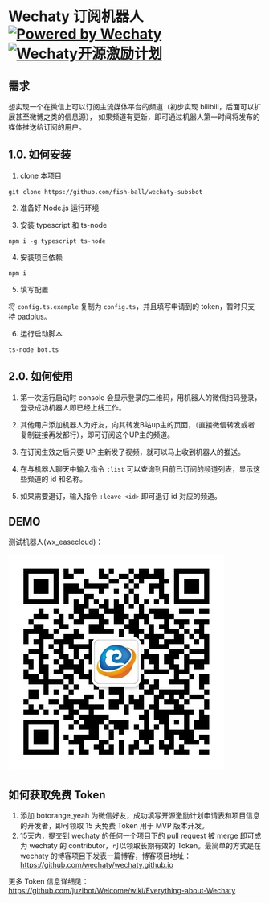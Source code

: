 Wechaty 订阅机器人 [![Powered by Wechaty](https://img.shields.io/badge/Powered%20By-Wechaty-green.svg)](https://github.com/chatie/wechaty)[![Wechaty开源激励计划](https://img.shields.io/badge/Wechaty-开源激励计划-green.svg)](https://github.com/juzibot/Welcome/wiki/Everything-about-Wechaty)
==================

需求
----

想实现一个在微信上可以订阅主流媒体平台的频道（初步实现 bilibili，后面可以扩展甚至微博之类的信息源），
如果频道有更新，即可通过机器人第一时间将发布的媒体推送给订阅的用户。

## 1.0. 如何安装

1. clone 本项目

```
git clone https://github.com/fish-ball/wechaty-subsbot
```

2. 准备好 Node.js 运行环境

3. 安装 typescript 和 ts-node

```
npm i -g typescript ts-node
```

4. 安装项目依赖

```
npm i
```

5. 填写配置

将 `config.ts.example` 复制为 `config.ts`，并且填写申请到的 token，暂时只支持 padplus。

6. 运行启动脚本

```
ts-node bot.ts
```

## 2.0. 如何使用

1. 第一次运行启动时 console 会显示登录的二维码，用机器人的微信扫码登录，登录成功机器人即已经上线工作。

2. 其他用户添加机器人为好友，向其转发B站up主的页面，（直接微信转发或者复制链接再发都行），即可订阅这个UP主的频道。

3. 在订阅生效之后只要 UP 主新发了视频，就可以马上收到机器人的推送。

4. 在与机器人聊天中输入指令 `:list` 可以查询到目前已订阅的频道列表，显示这些频道的 id 和名称。

5. 如果需要退订，输入指令 `:leave <id>` 即可退订 id 对应的频道。

## DEMO

测试机器人(wx_easecloud)：

![逸云科技](https://github.com/fish-ball/wechaty-subsbot/raw/master/wx_easecloud.jpg)

## 如何获取免费 Token
1. 添加 botorange_yeah 为微信好友，成功填写开源激励计划申请表和项目信息的开发者，即可领取 15 天免费 Token 用于 MVP 版本开发。
2. 15天内，提交到 wechaty 的任何一个项目下的 pull request 被 merge 即可成为 wechaty 的 contributor，可以领取长期有效的 Token。最简单的方式是在 wechaty 的博客项目下发表一篇博客，博客项目地址： https://github.com/wechaty/wechaty.github.io

更多 Token 信息详细见： https://github.com/juzibot/Welcome/wiki/Everything-about-Wechaty

